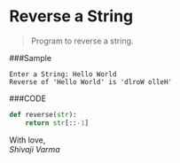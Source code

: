 Reverse a String
================

> Program to reverse a string.

###Sample
```
Enter a String: Hello World
Reverse of 'Hello World' is 'dlroW olleH'
```

###CODE
```python
def reverse(str):
    return str[::-1]
```

With love,  
_Shivaji Varma_
